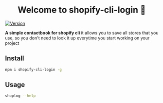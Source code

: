 <h1 align="center">Welcome to shopify-cli-login 👋</h1>
<p>
  <a href="https://www.npmjs.com/package/shopify-cli-login" target="_blank">
    <img alt="Version" src="https://img.shields.io/npm/v/shopify-cli-login.svg">
  </a>
</p>

**A simple contactbook for shopify cli**
it allows you to save all stores that you use, so you don't need to look it up everytime you start working on your project

## Install

```sh
npm i shopify-cli-login -g
```

## Usage

```sh
shoplog --help
```
